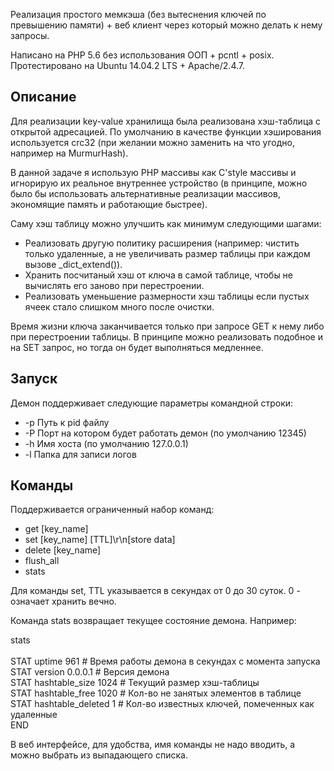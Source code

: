 Реализация простого мемкэша (без вытеснения ключей по превышению памяти) + веб клиент через который можно делать к нему запросы.

Написано на PHP 5.6 без использования ООП + pcntl + posix.<br>
Протестировано на Ubuntu 14.04.2 LTS + Apache/2.4.7.

Описание
-
Для реализации key-value хранилища была реализована хэш-таблица с открытой адресацией. 
По умолчанию в качестве функции хэширования используется crc32 (при желании можно заменить на что угодно, например на MurmurHash).

В данной задаче я использую PHP массивы как C'style массивы и игнорирую их реальное внутреннее устройство (в принципе, можно было бы использовать альтернативные реализации массивов, экономящие память и работающие быстрее).

Саму хэш таблицу можно улучшить как минимум следующими шагами:
 * Реализовать другую политику расширения (например: чистить только удаленные, а не увеличивать размер таблицы при каждом вызове _dict_extend()).
 * Хранить посчитаный хэш от ключа в самой таблице, чтобы не вычислять его заново при перестроении.
 * Реализовать уменьшение размерности хэш таблицы если пустых ячеек стало слишком много после очистки.

Время жизни ключа заканчивается только при запросе GET к нему либо при перестроении таблицы. В принципе можно реализовать подобное и на SET запрос, но тогда он будет выполняться медленнее.

Запуск
-

Демон поддерживает следующие параметры командной строки:<br>
- \-p Путь к pid файлу<br>
- \-P Порт на котором будет работать демон (по умолчанию 12345)<br>
- \-h Имя хоста (по умолчанию 127.0.0.1)<br>
- \-l Папка для записи логов<br>

Команды
-
Поддерживается ограниченный набор команд:
* get \[key_name\]
* set \[key_name\] \[TTL\]\\r\\n\[store data\]
* delete \[key_name\]
* flush_all
* stats

Для команды set, TTL указывается в секундах от 0 до 30 суток. 0 - означает хранить вечно.

Команда stats возвращает текущее состояние демона. Например:

stats<br><br>
STAT uptime 961 # Время работы демона в секундах с момента запуска<br>
STAT version 0.0.0.1 # Версия демона<br>
STAT hashtable_size 1024 # Текущий размер хэш-таблицы<br>
STAT hashtable_free 1020 # Кол-во не занятых элементов в таблице<br>
STAT hashtable_deleted 1 # Кол-во известных ключей, помеченных как удаленные<br>
END<br>


В веб интерфейсе, для удобства, имя команды не надо вводить, а можно выбрать из выпадающего списка.